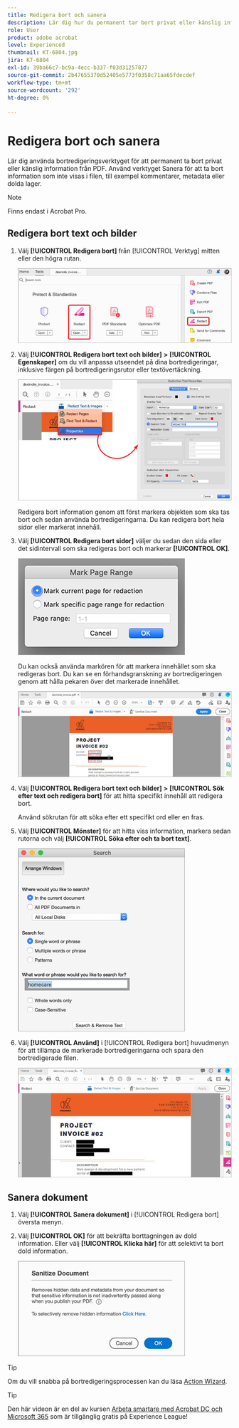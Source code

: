 ```yaml
---
title: Redigera bort och sanera
description: Lär dig hur du permanent tar bort privat eller känslig information från PDF
role: User
product: adobe acrobat
level: Experienced
thumbnail: KT-6804.jpg
jira: KT-6804
exl-id: 39ba66c7-bc9a-4ecc-b337-f03d31257877
source-git-commit: 2b47655370d52405e5773f0358c71aa65fdecdef
workflow-type: tm+mt
source-wordcount: '292'
ht-degree: 0%

---
```


# Redigera bort och sanera

Lär dig använda bortredigeringsverktyget för att permanent ta bort privat eller känslig information från PDF. Använd verktyget Sanera för att ta bort information som inte visas i filen, till exempel kommentarer, metadata eller dolda lager.

>[!NOTE]
>
>Finns endast i Acrobat Pro.

## Redigera bort text och bilder

1. Välj **[!UICONTROL Redigera bort]** från [!UICONTROL Verktyg] mitten eller den högra rutan.

   ![Redigera bort steg 1](../assets/Redact_1.png)

1. Välj **[!UICONTROL Redigera bort text och bilder]** **>** **[!UICONTROL Egenskaper]** om du vill anpassa utseendet på dina bortredigeringar, inklusive färgen på bortredigeringsrutor eller textövertäckning.

   ![Redigera bort steg 2](../assets/Redact_2.png)

   Redigera bort information genom att först markera objekten som ska tas bort och sedan använda bortredigeringarna. Du kan redigera bort hela sidor eller markerat innehåll.

1. Välj **[!UICONTROL Redigera bort sidor]** väljer du sedan den sida eller det sidintervall som ska redigeras bort och markerar **[!UICONTROL OK]**.

   ![Redigera bort steg 4](../assets/Redact_3.png)

   Du kan också använda markören för att markera innehållet som ska redigeras bort. Du kan se en förhandsgranskning av bortredigeringen genom att hålla pekaren över det markerade innehållet.

   ![Redigera bort steg 5a](../assets/Redact_4.png)

1. Välj **[!UICONTROL Redigera bort text och bilder]** **>** **[!UICONTROL Sök efter text och redigera bort]** för att hitta specifikt innehåll att redigera bort.

   Använd sökrutan för att söka efter ett specifikt ord eller en fras.

1. Välj **[!UICONTROL Mönster]** för att hitta viss information, markera sedan rutorna och välj **[!UICONTROL Söka efter och ta bort text]**.

   ![Redigera bort steg 5b](../assets/Redact_5.png)

1. Välj **[!UICONTROL Använd]** i [!UICONTROL Redigera bort] huvudmenyn för att tillämpa de markerade bortredigeringarna och spara den bortredigerade filen.

   ![Redigera bort steg 6](../assets/Redact_6.png)

## Sanera dokument

1. Välj **[!UICONTROL Sanera dokument]** i [!UICONTROL Redigera bort] översta menyn.

1. Välj **[!UICONTROL OK]** för att bekräfta borttagningen av dold information. Eller välj **[!UICONTROL Klicka här]** för att selektivt ta bort dold information.

   ![Sanera steg 2](../assets/Redact_7.png)

>[!TIP]
>
>Om du vill snabba på bortredigeringsprocessen kan du läsa [Action Wizard](../advanced-tasks/action.md).

>[!TIP]
>
>Den här videon är en del av kursen [Arbeta smartare med Acrobat DC och Microsoft 365](https://experienceleague.adobe.com/?recommended=Acrobat-U-1-2021.microsoft365) som är tillgänglig gratis på Experience League!
